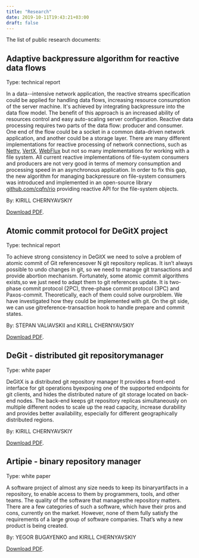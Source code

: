 ```yaml
---
title: "Research"
date: 2019-10-11T19:43:21+03:00
draft: false
---
```


The list of public research documents:

## Adaptive backpressure algorithm for reactive data flows

Type: technical report

In a data--intensive network application, the reactive streams specification
could be applied for handling data flows, increasing resource consumption of
the server machine. It's achieved by integrating backpressure into the data flow model.
The benefit of this approach is an increased ability of resources control
and easy auto-scaling server configuration.
Reactive data processing requires two parts of the data flow: producer and consumer.
One end of the flow could be a socket in a common data-driven network application,
and another could be a storage layer.
There are many different implementations for reactive processing of network connections,
such as [Netty](https://netty.io/),
[VertX](https://vertx.io/),
[WebFlux](https://spring.getdocs.org/en-US/spring-framework-docs/docs/spring-web-reactive/webflux/webflux.html)
but not so many implementations
for working with a file system. All current reactive implementations of file-system consumers and producers
are not very good in terms of memory consumption and processing speed in an asynchronous application.
In order to fix this gap, the new algorithm for managing backpressure on file-system consumers was introduced and
implemented in an open-source library
[github.com/cqfn/rio](https://github.com/cqfn/rio)
providing reactive API for the file-system objects.

By: KIRILL CHERNYAVSKIY

[Download PDF](/rio-introducing.pdf).

## Atomic commit protocol for DeGitX project

Type: technical report

To achieve strong consistency in DeGitX we need to solve a problem
of atomic commit of Git referencesover N git repository replicas.
It isn’t always possible to undo changes in git, so we need to manage
git transactions and provide abortion mechanism.
Fortunately, some atomic commit algorithms exists,so we just need to
adapt them to git references update. It is two-phase commit protocol (2PC),
three-phase commit protocol (3PC) and Paxos-commit. Theoretically,
each of them could solve ourproblem.
We have investigated how they could be implemented with git.
On the git side, we can use gitreference-transaction hook to
handle prepare and commit states.

By: STEPAN VALIAVSKII and KIRILL CHERNYAVSKIY

[Download PDF](/degitx-atomic-commit.pdf).


## DeGit - distributed git repositorymanager

Type: white paper

DeGitX is a distributed git repository manager
It provides a front-end interface for git operations byexposing one of the supported endpoints for git clients,
and hides the distributed nature of git storage located on back-end nodes.
The back-end keeps git repository replicas simultaneously on multiple different nodes to scale up the read capacity,
increase durability and provides better availability, especially for different geographically distributed regions.

By: KIRILL CHERNYAVSKIY

[Download PDF](/degitx-wp.pdf).

## Artipie - binary repository manager

Type: white paper

A  software  project  of  almost  any  size  needs  to  keep  its  binaryartifacts in a repository,
to enable access to them by programmers, tools, and other teams.
The quality of the software that managesthe repository matters.
There are a few categories of such a software, which have their pros and cons, currently on the market.
However, none of them fully satisfy the requirements of a large group of software companies.
That’s why a new product is being created.

By: YEGOR BUGAYENKO and KIRILL CHERNYAVSKIY

[Download PDF](/artipie-wp.pdf).
